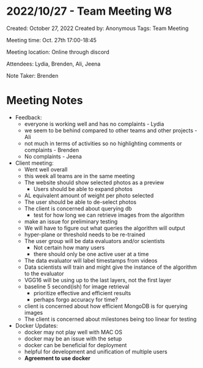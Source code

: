 # 2022/10/27 - Team Meeting W8

Created: October 27, 2022
Created by: Anonymous
Tags: Team Meeting

Meeting time: Oct. 27th 17:00-18:45

Meeting location: Online through discord

Attendees: Lydia, Brenden, Ali, Jeena

Note Taker: Brenden

# Meeting Notes

- Feedback:
    - everyone is working well and has no complaints - Lydia
    - we seem to be behind compared to other teams and other projects - Ali
    - not much in terms of activities so no highlighting comments or complaints - Brenden
    - No complaints - Jeena
- Client meeting:
    - Went well overall
    - this week all teams are in the same meeting
    - The website should show selected photos as a preview
        - Users should be able to expand photos
    - AL equivalent amount of weight per photo selected
    - The user should be able to de-select photos
    - The client is concerned about querying db
        - test for how long we can retrieve images from the algorithm
    - make an issue for preliminary testing
    - We will have to figure out what queries the algorithm will output
    - hyper-plane or threshold needs to be re-trained
    - The user group will be data evaluators and/or scientists
        - Not certain how many users
        - there should only be one active user at a time
    - The data evaluator will label timestamps from videos
    - Data scientists will train and might give the instance of the algorithm to the evaluator
    - VGG16 will be using up to the last layers, not the first layer
    - baseline 5 second(ish) for image retrieval
        - prioritize effective and efficient results
        - perhaps forgo accuracy for time?
    - client is concerned about how efficient MongoDB is for querying images
    - The client is concerned about milestones being too linear for testing
- Docker Updates:
    - docker may not play well with MAC OS
    - docker may be an issue with the setup
    - docker can be beneficial for deployment
    - helpful for development and unification of multiple users
    - **Agreement to use docker**
